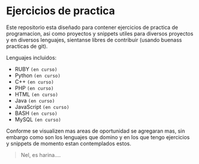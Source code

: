 # Ejercicios de practica
Este repositorio esta diseñado para contener ejercicios de practica de programacion, asi como proyectos y snippets utiles para diversos proyectos y en diversos lenguajes, sientanse libres de contribuir (usando buenass practicas de git).

Lenguajes incluidos:

 - RUBY `(en curso)`
 - Python `(en curso)`
 - C++ `(en curso)`
 - PHP `(en curso)`
 - HTML `(en curso)`
 - Java `(en curso)`
 - JavaScript `(en curso)`
 - BASH `(en curso)`
 - MySQL `(en curso)`
 
 Conforme se visualizen mas areas de oportunidad se agregaran mas, sin embargo como son los lenguajes que domino y en los que tengo ejercicios y snippets de momento estan contemplados estos.

> Nel, es harina....


